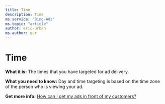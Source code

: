 ```yaml
---
title: Time
description: Time
ms.service: "Bing-Ads"
ms.topic: "article"
author: eric-urban
ms.author: eur
---
```


# Time

**What it is:**        The times that you have targeted for ad delivery.

**What you need to know:**        Day and time targeting is based on the time zone of the person who is viewing your ad.

**Get more info:**     [How can I get my ads in front of my customers?](../hlp_BA_CONC_Targeting.md)


